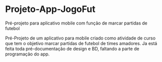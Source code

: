 # Projeto-App-JogoFut
Pré-projeto para aplicativo mobile com função de marcar partidas de futebol

Pré-Projeto de um aplicativo para mobile criado como atividade de curso que tem o objetivo marcar partidas de futebol de times amadores. 
Ja está feita toda pré-documentação de design e BD, faltando a parte de programação do app.

